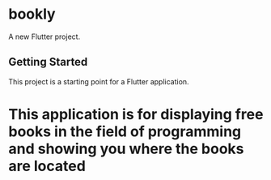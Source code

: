 # bookly

A new Flutter project.

## Getting Started

This project is a starting point for a Flutter application.

# This application is for displaying free books in the field of programming and showing you where the books are located
